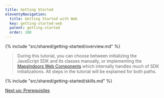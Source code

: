 ```yaml
---
title: Getting Started
eleventyNavigation:
  title: Getting Started with Web
  key: getting-started-web
  parent: getting-started
  order: 100
---
```


<!-- Overview -->
{% include "src/shared/getting-started/overview.md" %}

> During this tutorial, you can choose between initializing the JavaScript SDK and its classes manually, or implementing the [MapsIndoors Web Components](https://www.npmjs.com/package/@mapsindoors/components) which internally handles much of SDK initializations. All steps in the tutorial will be explained for both paths.

<!-- Skills -->
{% include "src/shared/getting-started/skills.md" %}

<p class="next-article"><a class="mi-button mi-button--outline" href="{{ site.url }}/getting-started/web/prerequisites/">Next up: Prerequisites</a></p>
